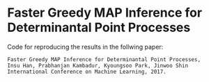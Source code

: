 # Faster Greedy MAP Inference for Determinantal Point Processes

Code for reproducing the results in the follwing paper:

	Faster Greedy MAP Inference for Determinantal Point Processes,
	Insu Han, Prabhanjan Kambadur, Kyoungsoo Park, Jinwoo Shin
	International Conference on Machine Learning, 2017.

